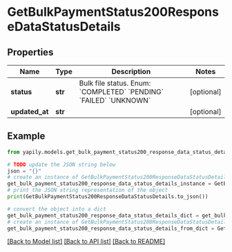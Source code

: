 # GetBulkPaymentStatus200ResponseDataStatusDetails


## Properties

Name | Type | Description | Notes
------------ | ------------- | ------------- | -------------
**status** | **str** | Bulk file status. Enum: &#x60;COMPLETED&#x60; &#x60;PENDING&#x60; &#x60;FAILED&#x60; &#x60;UNKNOWN&#x60; | [optional] 
**updated_at** | **str** |  | [optional] 

## Example

```python
from yapily.models.get_bulk_payment_status200_response_data_status_details import GetBulkPaymentStatus200ResponseDataStatusDetails

# TODO update the JSON string below
json = "{}"
# create an instance of GetBulkPaymentStatus200ResponseDataStatusDetails from a JSON string
get_bulk_payment_status200_response_data_status_details_instance = GetBulkPaymentStatus200ResponseDataStatusDetails.from_json(json)
# print the JSON string representation of the object
print(GetBulkPaymentStatus200ResponseDataStatusDetails.to_json())

# convert the object into a dict
get_bulk_payment_status200_response_data_status_details_dict = get_bulk_payment_status200_response_data_status_details_instance.to_dict()
# create an instance of GetBulkPaymentStatus200ResponseDataStatusDetails from a dict
get_bulk_payment_status200_response_data_status_details_from_dict = GetBulkPaymentStatus200ResponseDataStatusDetails.from_dict(get_bulk_payment_status200_response_data_status_details_dict)
```
[[Back to Model list]](../README.md#documentation-for-models) [[Back to API list]](../README.md#documentation-for-api-endpoints) [[Back to README]](../README.md)


